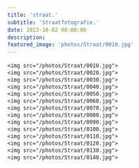 ```yaml
---
title: 'straat.'
subtitle: 'Straatfotografie.'
date: 2023-10-02 00:00:00
description: 
featured_image: 'photos/Straat/0010.jpg'
---
```



<div class="gallery" data-columns="3">

    <img src="/photos/Straat/0010.jpg">
    <img src="/photos/Straat/0020.jpg">
    <img src="/photos/Straat/0030.jpg">
    <img src="/photos/Straat/0040.jpg">
    <img src="/photos/Straat/0050.jpg">
    <img src="/photos/Straat/0060.jpg">
    <img src="/photos/Straat/0070.jpg">
    <img src="/photos/Straat/0080.jpg">
    <img src="/photos/Straat/0090.jpg">
    <img src="/photos/Straat/0100.jpg">
    <img src="/photos/Straat/0110.jpg">
    <img src="/photos/Straat/0120.jpg">
    <img src="/photos/Straat/0130.jpg">
    <img src="/photos/Straat/0140.jpg">

</div>
